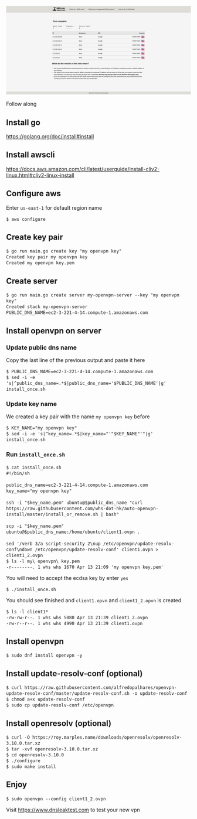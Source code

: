 ![alt text](dnsleaktest.png "Dns leak test")

Follow along

## Install go
https://golang.org/doc/install#install

## Install awscli
https://docs.aws.amazon.com/cli/latest/userguide/install-cliv2-linux.html#cliv2-linux-install

## Configure aws

Enter `us-east-1` for default region name

```
$ aws configure
```

## Create key pair

```
$ go run main.go create key "my openvpn key"
Created key pair my openvpn key
Created my openvpn key.pem
```

## Create server

```
$ go run main.go create server my-openvpn-server --key "my openvpn key"
Created stack my-openvpn-server
PUBLIC_DNS_NAME=ec2-3-221-4-14.compute-1.amazonaws.com
```

## Install openvpn on server

### Update public dns name

Copy the last line of the previous output and paste it here

```
$ PUBLIC_DNS_NAME=ec2-3-221-4-14.compute-1.amazonaws.com
$ sed -i -e 's|^public_dns_name=.*$|public_dns_name='$PUBLIC_DNS_NAME'|g' install_once.sh
```

### Update key name

We created a key pair with the name `my openvpn key` before

```
$ KEY_NAME="my openvpn key"
$ sed -i -e 's|^key_name=.*$|key_name="'"$KEY_NAME"'"|g' install_once.sh
```

### Run `install_once.sh`
```
$ cat install_once.sh
#!/bin/sh

public_dns_name=ec2-3-221-4-14.compute-1.amazonaws.com
key_name="my openvpn key"

ssh -i "$key_name.pem" ubuntu@$public_dns_name "curl https://raw.githubusercontent.com/whs-dot-hk/auto-openvpn-install/master/install_or_remove.sh | bash"

scp -i "$key_name.pem" ubuntu@$public_dns_name:/home/ubuntu/client1.ovpn .

sed '/verb 3/a script-security 2\nup /etc/openvpn/update-resolv-conf\ndown /etc/openvpn/update-resolv-conf' client1.ovpn > client1_2.ovpn
$ ls -l my\ openvpn\ key.pem
-r--------. 1 whs whs 1670 Apr 13 21:09 'my openvpn key.pem'
```

You will need to accept the ecdsa key by enter `yes`

```
$ ./install_once.sh
```

You should see finished and `client1.opvn` and `client1_2.opvn` is
created

```
$ ls -l client1*
-rw-rw-r--. 1 whs whs 5080 Apr 13 21:39 client1_2.ovpn
-rw-r--r--. 1 whs whs 4990 Apr 13 21:39 client1.ovpn
```

## Install openvpn

```
$ sudo dnf install openvpn -y
```

## Install update-resolv-conf (optional)

```
$ curl https://raw.githubusercontent.com/alfredopalhares/openvpn-update-resolv-conf/master/update-resolv-conf.sh -o update-resolv-conf
$ chmod a+x update-resolv-conf
$ sudo cp update-resolv-conf /etc/openvpn
```

## Install openresolv (optional)

```
$ curl -O https://roy.marples.name/downloads/openresolv/openresolv-3.10.0.tar.xz
$ tar -xvf openresolv-3.10.0.tar.xz
$ cd openresolv-3.10.0
$ ./configure
$ sudo make install
```

## Enjoy
```
$ sudo openvpn --config client1_2.ovpn
```

Visit https://www.dnsleaktest.com to test your new vpn

